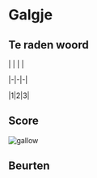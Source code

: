 # Galgje

## Te raden woord

| | | |

|-|-|-|

|1|2|3|

## Score
![gallow](./images/1.png)

## Beurten
  